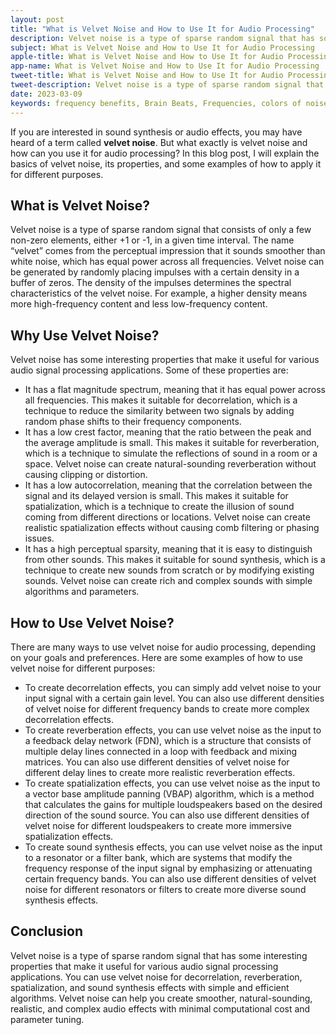 ```yaml
---
layout: post
title: "What is Velvet Noise and How to Use It for Audio Processing"
description: Velvet noise is a type of sparse random signal that has some interesting properties that make it useful for various audio signal processing applications.
subject: What is Velvet Noise and How to Use It for Audio Processing
apple-title: What is Velvet Noise and How to Use It for Audio Processing
app-name: What is Velvet Noise and How to Use It for Audio Processing
tweet-title: What is Velvet Noise and How to Use It for Audio Processing
tweet-description: Velvet noise is a type of sparse random signal that has some interesting properties that make it useful for various audio signal processing applications.
date: 2023-03-09
keywords: frequency benefits, Brain Beats, Frequencies, colors of noise, velvet noise, brainwave entrainment, sound therapy, velvet noise benefits
---
```



If you are interested in sound synthesis or audio effects, you may have heard of a term called **velvet noise**. But what exactly is velvet noise and how can you use it for audio processing? In this blog post, I will explain the basics of velvet noise, its properties, and some examples of how to apply it for different purposes.

## What is Velvet Noise?

Velvet noise is a type of sparse random signal that consists of only a few non-zero elements, either +1 or -1, in a given time interval. The name “velvet” comes from the perceptual impression that it sounds smoother than white noise, which has equal power across all frequencies. Velvet noise can be generated by randomly placing impulses with a certain density in a buffer of zeros. The density of the impulses determines the spectral characteristics of the velvet noise. For example, a higher density means more high-frequency content and less low-frequency content.

## Why Use Velvet Noise?

Velvet noise has some interesting properties that make it useful for various audio signal processing applications. Some of these properties are:

- It has a flat magnitude spectrum, meaning that it has equal power across all frequencies. This makes it suitable for decorrelation, which is a technique to reduce the similarity between two signals by adding random phase shifts to their frequency components.
- It has a low crest factor, meaning that the ratio between the peak and the average amplitude is small. This makes it suitable for reverberation, which is a technique to simulate the reflections of sound in a room or a space. Velvet noise can create natural-sounding reverberation without causing clipping or distortion.
- It has a low autocorrelation, meaning that the correlation between the signal and its delayed version is small. This makes it suitable for spatialization, which is a technique to create the illusion of sound coming from different directions or locations. Velvet noise can create realistic spatialization effects without causing comb filtering or phasing issues.
- It has a high perceptual sparsity, meaning that it is easy to distinguish from other sounds. This makes it suitable for sound synthesis, which is a technique to create new sounds from scratch or by modifying existing sounds. Velvet noise can create rich and complex sounds with simple algorithms and parameters.

## How to Use Velvet Noise?

There are many ways to use velvet noise for audio processing, depending on your goals and preferences. Here are some examples of how to use velvet noise for different purposes:

- To create decorrelation effects, you can simply add velvet noise to your input signal with a certain gain level. You can also use different densities of velvet noise for different frequency bands to create more complex decorrelation effects.
- To create reverberation effects, you can use velvet noise as the input to a feedback delay network (FDN), which is a structure that consists of multiple delay lines connected in a loop with feedback and mixing matrices. You can also use different densities of velvet noise for different delay lines to create more realistic reverberation effects.
- To create spatialization effects, you can use velvet noise as the input to a vector base amplitude panning (VBAP) algorithm, which is a method that calculates the gains for multiple loudspeakers based on the desired direction of the sound source. You can also use different densities of velvet noise for different loudspeakers to create more immersive spatialization effects.
- To create sound synthesis effects, you can use velvet noise as the input to a resonator or a filter bank, which are systems that modify the frequency response of the input signal by emphasizing or attenuating certain frequency bands. You can also use different densities of velvet noise for different resonators or filters to create more diverse sound synthesis effects.

## Conclusion

Velvet noise is a type of sparse random signal that has some interesting properties that make it useful for various audio signal processing applications. You can use velvet noise for decorrelation, reverberation, spatialization, and sound synthesis effects with simple and efficient algorithms. Velvet noise can help you create smoother, natural-sounding, realistic, and complex audio effects with minimal computational cost and parameter tuning.